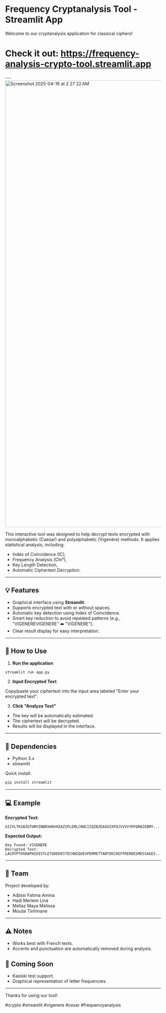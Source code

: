 # Frequency Cryptanalysis Tool - Streamlit App

Welcome to our cryptanalysis application for classical ciphers!

# Check it out: https://frequency-analysis-crypto-tool.streamlit.app


---<img width="1440" alt="Screenshot 2025-04-16 at 2 27 22 AM" src="https://github.com/user-attachments/assets/aa01ad68-7595-4374-a47d-3f41d0e42529" />


This interactive tool was designed to help decrypt texts encrypted with monoalphabetic (Caesar) and polyalphabetic (Vigenère) methods. It applies statistical analysis, including:

- Index of Coincidence (IC),
- Frequency Analysis (Chi²),
- Key Length Detection,
- Automatic Ciphertext Decryption.

---

## 💡 Features

- Graphical interface using **Streamlit**.
- Supports encrypted text with or without spaces.
- Automatic key detection using Index of Coincidence.
- Smart key reduction to avoid repeated patterns (e.g., "VIGENEREVIGENERE" ➡️ "VIGENERE").
- Clear result display for easy interpretation.

---

## 🧠 How to Use

1. **Run the application**

```bash
streamlit run app.py
```

2. **Input Encrypted Text**

Copy/paste your ciphertext into the input area labeled "Enter your encrypted text".

3. **Click "Analyze Text"**

- The key will be automatically estimated.
- The ciphertext will be decrypted.
- Results will be displayed in the interface.

---

## 🔧 Dependencies

- Python 3.x
- streamlit

Quick install:

```bash
pip install streamlit
```

---

## 💻 Example

**Encrypted Text:**
```
GIIVLTKSBZGTUMVINBRXHHVHZAZIPLEMLCKWCIIQZBZEAXUIXPOJSVVVYMYQRWJEBMY...
```

**Expected Output:**
```
Key Found: VIGENERE
Decrypted Text: LACRYPTOGRAPHIEESTLETUDEDESTECHNIQUESPERMETTANTDECHIFFRERDESMESSAGES...
```

---

## 👥 Team

Project developed by:

- Adjissi Fatima Amina
- Hadi Meriem Lina
- Mellaz Maya Melissa
- Moulai Tinhinane

---

## ⚠️ Notes

- Works best with French texts.
- Accents and punctuation are automatically removed during analysis.


## 🚀 Coming Soon

- Kasiski test support.
- Graphical representation of letter frequencies.

---


Thanks for using our tool!

#crypto #streamlit #vigenere #cesar #frequencyanalysis

